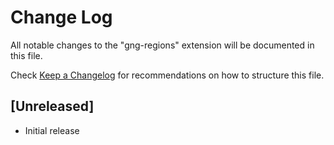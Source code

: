 # Change Log

All notable changes to the "gng-regions" extension will be documented in this file.

Check [Keep a Changelog](http://keepachangelog.com/) for recommendations on how to structure this file.

## [Unreleased]

- Initial release